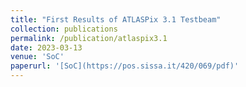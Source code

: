 ```yaml
---
title: "First Results of ATLASPix 3.1 Testbeam"
collection: publications
permalink: /publication/atlaspix3.1
date: 2023-03-13
venue: 'SoC'
paperurl: '[SoC](https://pos.sissa.it/420/069/pdf)'
---
```

